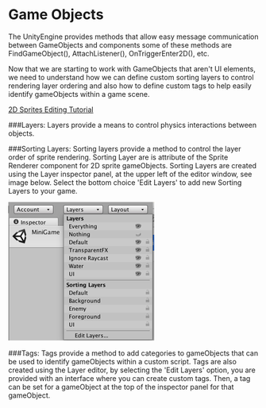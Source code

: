 # Game Objects

The UnityEngine provides methods that allow easy message communication between GameObjects and components some of these methods are FindGameObject(), AttachListener(), OnTriggerEnter2D(), etc.

Now that we are starting to work with GameObjects that aren't UI elements, we need to understand how we can define custom sorting layers to control rendering layer ordering and also how to define custom tags to help easily identify gameObjects within a game scene.

[2D Sprites Editing Tutorial](https://www.youtube.com/watch?v=tp9PRN2TMy0)

###Layers:
Layers provide a means to control physics interactions between objects.  

###Sorting Layers:
Sorting layers provide a method to control the layer order of sprite rendering.  Sorting Layer are is attribute of the Sprite Renderer component for 2D sprite gameObjects.  Sorting Layers are created using the Layer inspector panel, at the upper left of the editor window, see image below.  Select the bottom choice 'Edit Layers' to add new Sorting Layers to your game.

![](/assets/SortingLayer.png)


###Tags:
Tags provide a method to add categories to gameObjects that can be used to identify gameObjects within a custom script.  Tags are also created using the Layer editor, by selecting the 'Edit Layers' option, you are provided with an interface where you can create custom tags.  Then, a tag can be set for a gameObject at the top of the inspector panel for that gameObject.


